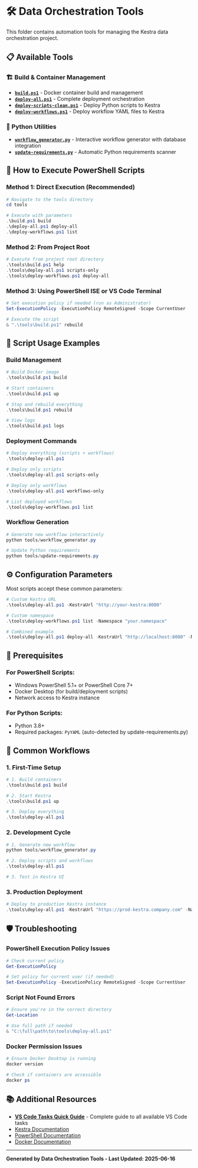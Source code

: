 # 🛠️ Data Orchestration Tools

This folder contains automation tools for managing the Kestra data orchestration project.

## 📋 Available Tools

### 🏗️ Build & Container Management
- **[`build.ps1`](build.ps1)** - Docker container build and management
- **[`deploy-all.ps1`](deploy-all.ps1)** - Complete deployment orchestration
- **[`deploy-scripts-clean.ps1`](deploy-scripts-clean.ps1)** - Deploy Python scripts to Kestra
- **[`deploy-workflows.ps1`](deploy-workflows.ps1)** - Deploy workflow YAML files to Kestra

### 🐍 Python Utilities  
- **[`workflow_generator.py`](workflow_generator.py)** - Interactive workflow generator with database integration
- **[`update-requirements.py`](update-requirements.py)** - Automatic Python requirements scanner

## 🚀 How to Execute PowerShell Scripts

### Method 1: Direct Execution (Recommended)
```powershell
# Navigate to the tools directory
cd tools

# Execute with parameters
.\build.ps1 build
.\deploy-all.ps1 deploy-all
.\deploy-workflows.ps1 list
```

### Method 2: From Project Root
```powershell
# Execute from project root directory
.\tools\build.ps1 help
.\tools\deploy-all.ps1 scripts-only
.\tools\deploy-workflows.ps1 deploy-all
```

### Method 3: Using PowerShell ISE or VS Code Terminal
```powershell
# Set execution policy if needed (run as Administrator)
Set-ExecutionPolicy -ExecutionPolicy RemoteSigned -Scope CurrentUser

# Execute the script
& ".\tools\build.ps1" rebuild
```

## 📖 Script Usage Examples

### Build Management
```powershell
# Build Docker image
.\tools\build.ps1 build

# Start containers
.\tools\build.ps1 up

# Stop and rebuild everything
.\tools\build.ps1 rebuild

# View logs
.\tools\build.ps1 logs
```

### Deployment Commands
```powershell
# Deploy everything (scripts + workflows)
.\tools\deploy-all.ps1

# Deploy only scripts
.\tools\deploy-all.ps1 scripts-only

# Deploy only workflows  
.\tools\deploy-all.ps1 workflows-only

# List deployed workflows
.\tools\deploy-workflows.ps1 list
```

### Workflow Generation
```powershell
# Generate new workflow interactively
python tools/workflow_generator.py

# Update Python requirements
python tools/update-requirements.py
```

## ⚙️ Configuration Parameters

Most scripts accept these common parameters:

```powershell
# Custom Kestra URL
.\tools\deploy-all.ps1 -KestraUrl "http://your-kestra:8080"

# Custom namespace
.\tools\deploy-workflows.ps1 list -Namespace "your.namespace"

# Combined example
.\tools\deploy-all.ps1 deploy-all -KestraUrl "http://localhost:8080" -Namespace "company.team"
```

## 🔧 Prerequisites

### For PowerShell Scripts:
- Windows PowerShell 5.1+ or PowerShell Core 7+
- Docker Desktop (for build/deployment scripts)
- Network access to Kestra instance

### For Python Scripts:
- Python 3.8+
- Required packages: `PyYAML` (auto-detected by update-requirements.py)

## 🎯 Common Workflows

### 1. First-Time Setup
```powershell
# 1. Build containers
.\tools\build.ps1 build

# 2. Start Kestra
.\tools\build.ps1 up

# 3. Deploy everything
.\tools\deploy-all.ps1
```

### 2. Development Cycle
```powershell
# 1. Generate new workflow
python tools/workflow_generator.py

# 2. Deploy scripts and workflows
.\tools\deploy-all.ps1

# 3. Test in Kestra UI
```

### 3. Production Deployment
```powershell
# Deploy to production Kestra instance
.\tools\deploy-all.ps1 -KestraUrl "https://prod-kestra.company.com" -Namespace "production.team"
```

## 🛡️ Troubleshooting

### PowerShell Execution Policy Issues
```powershell
# Check current policy
Get-ExecutionPolicy

# Set policy for current user (if needed)
Set-ExecutionPolicy -ExecutionPolicy RemoteSigned -Scope CurrentUser
```

### Script Not Found Errors
```powershell
# Ensure you're in the correct directory
Get-Location

# Use full path if needed
& "C:\full\path\to\tools\deploy-all.ps1"
```

### Docker Permission Issues
```powershell
# Ensure Docker Desktop is running
docker version

# Check if containers are accessible
docker ps
```

## 📚 Additional Resources

- **[VS Code Tasks Quick Guide](../docs/VSCODE_TASKS_GUIDE.md)** - Complete guide to all available VS Code tasks
- [Kestra Documentation](https://kestra.io/docs)
- [PowerShell Documentation](https://docs.microsoft.com/en-us/powershell/)
- [Docker Documentation](https://docs.docker.com/)

---

**Generated by Data Orchestration Tools - Last Updated: 2025-06-16**

